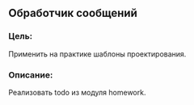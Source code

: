 ## Обработчик сообщений

### Цель:
Применить на практике шаблоны проектирования.

### Описание:
Реализовать todo из модуля homework.